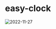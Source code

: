 # easy-clock
![2022-11-27](https://user-images.githubusercontent.com/98365526/204148809-36e57c3a-6c6f-4a68-872e-76b9d2f43399.png)
